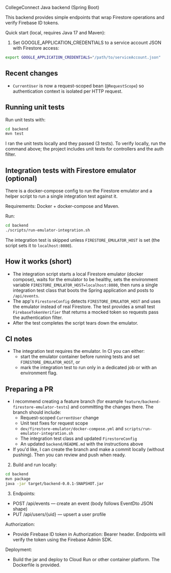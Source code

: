 CollegeConnect Java backend (Spring Boot)

This backend provides simple endpoints that wrap Firestore operations and verify Firebase ID tokens.

Quick start (local, requires Java 17 and Maven):

1. Set GOOGLE_APPLICATION_CREDENTIALS to a service account JSON with Firestore access:

```bash
export GOOGLE_APPLICATION_CREDENTIALS="/path/to/serviceAccount.json"
```

## Recent changes

- `CurrentUser` is now a request-scoped bean (`@RequestScope`) so authentication context is isolated per HTTP request.

## Running unit tests

Run unit tests with:

```bash
cd backend
mvn test
```

I ran the unit tests locally and they passed (3 tests). To verify locally, run the command above; the project includes unit tests for controllers and the auth filter.

## Integration tests with Firestore emulator (optional)

There is a docker-compose config to run the Firestore emulator and a helper script to run a single integration test against it.

Requirements: Docker + docker-compose and Maven.

Run:

```bash
cd backend
./scripts/run-emulator-integration.sh
```

The integration test is skipped unless `FIRESTORE_EMULATOR_HOST` is set (the script sets it to `localhost:8080`).

How it works (short)
--------------------
- The integration script starts a local Firestore emulator (docker compose), waits for the emulator to be healthy, sets the environment variable `FIRESTORE_EMULATOR_HOST=localhost:8080`, then runs a single integration test class that boots the Spring application and posts to `/api/events`.
- The app's `FirestoreConfig` detects `FIRESTORE_EMULATOR_HOST` and uses the emulator instead of real Firestore. The test provides a small test `FirebaseTokenVerifier` that returns a mocked token so requests pass the authentication filter.
- After the test completes the script tears down the emulator.

CI notes
--------
- The integration test requires the emulator. In CI you can either:
	- start the emulator container before running tests and set `FIRESTORE_EMULATOR_HOST`, or
	- mark the integration test to run only in a dedicated job or with an environment flag.

Preparing a PR
--------------
- I recommend creating a feature branch (for example `feature/backend-firestore-emulator-tests`) and committing the changes there. The branch should include:
	- Request-scoped `CurrentUser` change
	- Unit test fixes for request scope
	- `dev/firestore-emulator/docker-compose.yml` and `scripts/run-emulator-integration.sh`
	- The integration test class and updated `FirestoreConfig`
	- An updated `backend/README.md` with the instructions above
- If you'd like, I can create the branch and make a commit locally (without pushing). Then you can review and push when ready.

2. Build and run locally:

```bash
cd backend
mvn package
java -jar target/backend-0.0.1-SNAPSHOT.jar
```

3. Endpoints:
- POST /api/events — create an event (body follows EventDto JSON shape)
- PUT /api/users/{uid} — upsert a user profile

Authorization:
- Provide Firebase ID token in Authorization: Bearer <token> header. Endpoints will verify the token using the Firebase Admin SDK.

Deployment:
- Build the jar and deploy to Cloud Run or other container platform. The Dockerfile is provided.
